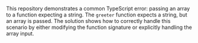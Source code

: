 This repository demonstrates a common TypeScript error: passing an array to a function expecting a string.  The `greeter` function expects a string, but an array is passed. The solution shows how to correctly handle this scenario by either modifying the function signature or explicitly handling the array input.